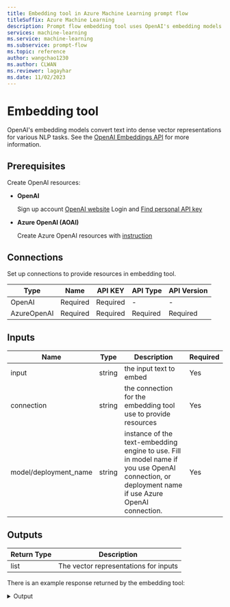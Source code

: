 ```yaml
---
title: Embedding tool in Azure Machine Learning prompt flow
titleSuffix: Azure Machine Learning
description: Prompt flow embedding tool uses OpenAI's embedding models to convert text into dense vector representations for various NLP tasks.
services: machine-learning
ms.service: machine-learning
ms.subservice: prompt-flow
ms.topic: reference
author: wangchao1230
ms.author: CLWAN
ms.reviewer: lagayhar
ms.date: 11/02/2023
---
```


# Embedding tool
OpenAI's embedding models convert text into dense vector representations for various NLP tasks. See the [OpenAI Embeddings API](https://platform.openai.com/docs/api-reference/embeddings) for more information.

## Prerequisites
Create OpenAI resources:

- **OpenAI**

    Sign up account [OpenAI website](https://openai.com/)
    Login and [Find personal API key](https://platform.openai.com/account/api-keys)

- **Azure OpenAI (AOAI)**

    Create Azure OpenAI resources with [instruction](../../../ai-services/openai/how-to/create-resource.md)

## **Connections**

Set up connections to provide resources in embedding tool.

| Type        | Name     | API KEY  | API Type | API Version |
|-------------|----------|----------|----------|-------------|
| OpenAI      | Required | Required | -        | -           |
| AzureOpenAI | Required | Required | Required | Required    |


## Inputs

|  Name                  | Type        | Description                                                           | Required |
|------------------------|-------------|-----------------------------------------------------------------------|----------|
| input                  | string      | the input text to embed                                               | Yes      |
| connection             | string      | the connection for the embedding tool use to provide resources         | Yes      |
| model/deployment_name  | string      | instance of the text-embedding engine to use. Fill in model name if you use OpenAI connection, or deployment name if use Azure OpenAI connection.    | Yes      |



## Outputs

| Return Type | Description                              |
|-------------|------------------------------------------|
| list        | The vector representations for inputs    |

There is an example response returned by the embedding tool:

<details>
  <summary>Output</summary>
  
```
[-0.005744616035372019,
-0.007096089422702789,
-0.00563855143263936,
-0.005272455979138613,
-0.02355326898396015,
0.03955197334289551,
-0.014260607771575451,
-0.011810848489403725,
-0.023170066997408867,
-0.014739611186087132,
...]
```
</details>

